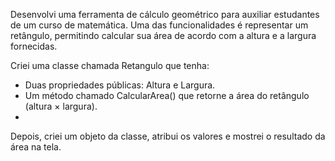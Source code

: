 Desenvolvi uma ferramenta de cálculo geométrico para auxiliar estudantes de um curso de matemática. Uma das funcionalidades é representar um retângulo, permitindo calcular sua área de acordo com a altura e a largura fornecidas.

Criei uma classe chamada Retangulo que tenha:

- Duas propriedades públicas: Altura e Largura.
- Um método chamado CalcularArea() que retorne a área do retângulo (altura × largura).
- 
Depois, criei um objeto da classe, atribui os valores e mostrei o resultado da área na tela.
